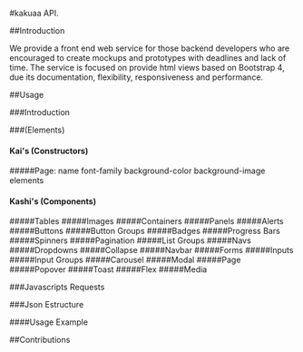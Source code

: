 #kakuaa API.

##Introduction

We provide a front end web service for those backend developers 
who are encouraged to create mockups and prototypes with deadlines 
and lack of time. 
The service is focused on provide html views based on Bootstrap 4, 
due its documentation, flexibility, responsiveness and performance.

##Usage

###Introduction

###(Elements)

#### Kai's (Constructors)

#####Page:
    name
    font-family
    background-color
    background-image
    elements

#### Kashi's (Components)

#####Tables
#####Images
#####Containers
#####Panels
#####Alerts
#####Buttons
#####Button Groups
#####Badges
#####Progress Bars
#####Spinners
#####Pagination
#####List Groups
#####Navs
#####Dropdowns
#####Collapse
#####Navbar
#####Forms
#####Inputs
#####Input Groups
#####Carousel
#####Modal
#####Page
#####Popover
#####Toast
#####Flex
#####Media

###Javascripts Requests

###Json Estructure

####Usage Example

##Contributions

